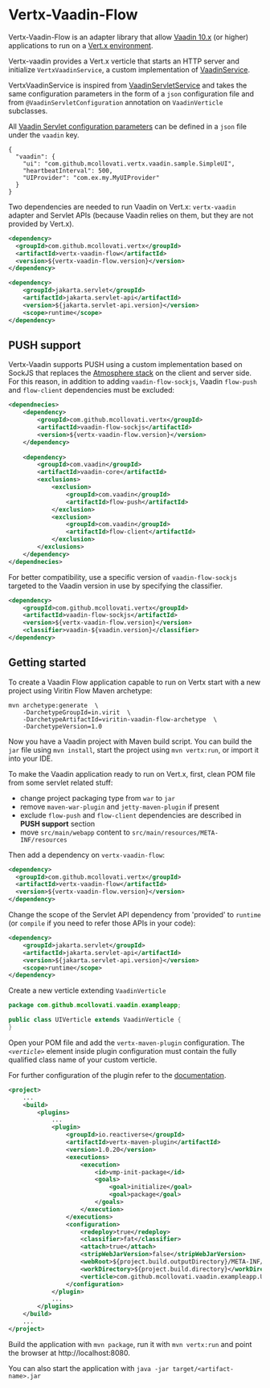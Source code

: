 # Vertx-Vaadin-Flow

Vertx-Vaadin-Flow is an adapter library that allow [Vaadin 10.x](https://vaadin.com/docs/v14/index.html) (or higher) applications to run on a [Vert.x environment](https://vertx.io/).

Vertx-vaadin provides a Vert.x verticle that starts an HTTP server and initialize `VertxVaadinService`, a custom implementation of [VaadinService](https://github.com/vaadin/flow/blob/master/flow-server/src/main/java/com/vaadin/flow/server/VaadinService.java).

VertxVaadinService is inspired from [VaadinServletService](https://github.com/vaadin/flow/blob/master/flow-server/src/main/java/com/vaadin/flow/server/VaadinServletService.java) and takes the same configuration parameters in the form of a `json` configuration file and from `@VaadinServletConfiguration` annotation on `VaadinVerticle` subclasses.

All [Vaadin Servlet configuration parameters](https://vaadin.com/docs/v14/flow/advanced/tutorial-all-vaadin-properties.html) can be defined in a `json` file under the `vaadin` key.
 
```
{
  "vaadin": {
    "ui": "com.github.mcollovati.vertx.vaadin.sample.SimpleUI",
    "heartbeatInterval": 500,
    "UIProvider": "com.ex.my.MyUIProvider"
  }
}
``` 

Two dependencies are needed to run Vaadin on Vert.x: `vertx-vaadin` adapter and Servlet APIs (because Vaadin relies on them, but they are not provided by Vert.x).

```xml
<dependency>
  <groupId>com.github.mcollovati.vertx</groupId>
  <artifactId>vertx-vaadin-flow</artifactId>
  <version>${vertx-vaadin-flow.version}</version>
</dependency>

<dependency>
    <groupId>jakarta.servlet</groupId>
    <artifactId>jakarta.servlet-api</artifactId>
    <version>${jakarta.servlet-api.version}</version>
    <scope>runtime</scope>
</dependency>
```

## PUSH support

Vertx-Vaadin supports PUSH using a custom implementation based on SockJS that replaces the [Atmosphere stack](https://github.com/Atmosphere/atmosphere) on the client and server side.
For this reason, in addition to adding `vaadin-flow-sockjs`, Vaadin `flow-push` and `flow-client` dependencies must be excluded:

```xml
<dependnecies>
    <dependency>
        <groupId>com.github.mcollovati.vertx</groupId>
        <artifactId>vaadin-flow-sockjs</artifactId>
        <version>${vertx-vaadin-flow.version}</version>
    </dependency>
    
    <dependency>
        <groupId>com.vaadin</groupId>
        <artifactId>vaadin-core</artifactId>
        <exclusions>
            <exclusion>
                <groupId>com.vaadin</groupId>
                <artifactId>flow-push</artifactId>
            </exclusion>
            <exclusion>
                <groupId>com.vaadin</groupId>
                <artifactId>flow-client</artifactId>
            </exclusion>
        </exclusions>
    </dependency>
</dependnecies>
```

For better compatibility, use a specific version of `vaadin-flow-sockjs` targeted to  the Vaadin version in use by specifying the classifier.

```xml
<dependency>
    <groupId>com.github.mcollovati.vertx</groupId>
    <artifactId>vaadin-flow-sockjs</artifactId>
    <version>${vertx-vaadin-flow.version}</version>
    <classifier>vaadin-${vaadin.version}</classifier>
</dependency>
```

## Getting started

To create a Vaadin Flow application capable to run on Vertx start with a new project using Viritin Flow Maven archetype:

```
mvn archetype:generate  \
    -DarchetypeGroupId=in.virit  \
    -DarchetypeArtifactId=viritin-vaadin-flow-archetype  \
    -DarchetypeVersion=1.0
```

Now you have a Vaadin project with Maven build script. You can build the `jar` file using `mvn install`, start the project using `mvn vertx:run`, or import it into your IDE.

To make the Vaadin application ready to run on Vert.x, first, clean POM file from some servlet related stuff: 

- change project packaging type from `war` to `jar`
- remove `maven-war-plugin` and `jetty-maven-plugin` if present
- exclude `flow-push` and `flow-client` dependencies are described in **PUSH support** section
- move `src/main/webapp` content to `src/main/resources/META-INF/resources` 

Then add a dependency on `vertx-vaadin-flow`:

```xml
<dependency>
  <groupId>com.github.mcollovati.vertx</groupId>
  <artifactId>vertx-vaadin-flow</artifactId>
  <version>${vertx-vaadin-flow.version}</version>
</dependency>
```

Change the scope of the Servlet API dependency from 'provided' to `runtime` (or `compile` if you need to refer those APIs in your code):

```xml
<dependency>
    <groupId>jakarta.servlet</groupId>
    <artifactId>jakarta.servlet-api</artifactId>
    <version>${jakarta.servlet-api.version}</version>
    <scope>runtime</scope>
</dependency>
```

Create a new verticle extending `VaadinVerticle`

```java
package com.github.mcollovati.vaadin.exampleapp;

public class UIVerticle extends VaadinVerticle {
}
```

Open your POM file and add the `vertx-maven-plugin` configuration. The *`<verticle>`* element inside plugin configuration must contain the fully qualified class name of your custom verticle.

For further configuration of the plugin refer to the [documentation](https://reactiverse.io/vertx-maven-plugin/).

```xml
<project>
	...
    <build>
        <plugins>
            ...
            <plugin>
                <groupId>io.reactiverse</groupId>
                <artifactId>vertx-maven-plugin</artifactId>
                <version>1.0.20</version>
                <executions>
                    <execution>
                        <id>vmp-init-package</id>
                        <goals>
                            <goal>initialize</goal>
                            <goal>package</goal>
                        </goals>
                    </execution>
                </executions>
                <configuration>
                    <redeploy>true</redeploy>
                    <classifier>fat</classifier>
                    <attach>true</attach>
                    <stripWebJarVersion>false</stripWebJarVersion>
                    <webRoot>${project.build.outputDirectory}/META-INF/resources/webjars</webRoot>
                    <workDirectory>${project.build.directory}</workDirectory>
                    <verticle>com.github.mcollovati.vaadin.exampleapp.UIVerticle</verticle>
                </configuration>
            </plugin>
            ...
        </plugins>
    </build>
	...
</project>
```

Build the application with `mvn package`, run it with `mvn vertx:run` and point the browser at http://localhost:8080. 

You can also start the application with `java -jar target/<artifact-name>.jar` 
